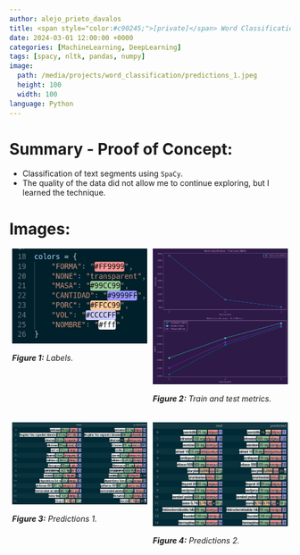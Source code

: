 ```yaml
---
author: alejo_prieto_davalos
title: <span style="color:#c90245;">[private]</span> Word Classification with SpaCy (Proof of Concept)
date: 2024-03-01 12:00:00 +0000
categories: [MachineLearning, DeepLearning]
tags: [spacy, nltk, pandas, numpy]
image:
  path: /media/projects/word_classification/predictions_1.jpeg
  height: 100
  width: 100
language: Python
---
```


# Summary - Proof of Concept:
- Classification of text segments using `SpaCy`.
- The quality of the data did not allow me to continue exploring, but I learned the technique.

# Images:
<div style="display: flex; flex-wrap: wrap; justify-content: space-around;">
  <div style="flex-basis: 48%; max-width: 300px; margin-bottom: 20px; text-align: justify;">
    <img src="/media/projects/word_classification/labels_colors.jpeg" alt="Labels." style="max-width: 300px; width: 100%; height: auto;">
    <p style="width: 100%; max-width: 300px;"><em><b>Figure 1:</b> Labels.</em></p>
  </div>

  <div style="flex-basis: 48%; max-width: 300px; margin-bottom: 20px; text-align: justify;">
    <img src="/media/projects/word_classification/model_ner_train_test.jpeg" alt="Train test metrics." style="max-width: 300px; width: 100%; height: auto;">
    <p style="width: 100%; max-width: 300px;"><em><b>Figure 2:</b> Train and test metrics.</em></p>
  </div>
</div>


<div style="display: flex; flex-wrap: wrap; justify-content: space-around;">
  <div style="flex-basis: 48%; max-width: 300px; margin-bottom: 20px; text-align: justify;">
    <img src="/media/projects/word_classification/predictions_1.jpeg" alt="Predictions 1" style="max-width: 300px; width: 100%; height: auto;">
    <p style="width: 100%; max-width: 300px;"><em><b>Figure 3:</b> Predictions 1.</em></p>
  </div>

  <div style="flex-basis: 48%; max-width: 300px; margin-bottom: 20px; text-align: justify;">
    <img src="/media/projects/word_classification/predictions_2.jpeg" alt="Predictions 2" style="max-width: 300px; width: 100%; height: auto;">
    <p style="width: 100%; max-width: 300px;"><em><b>Figure 4:</b> Predictions 2.</em></p>
  </div>
</div>
